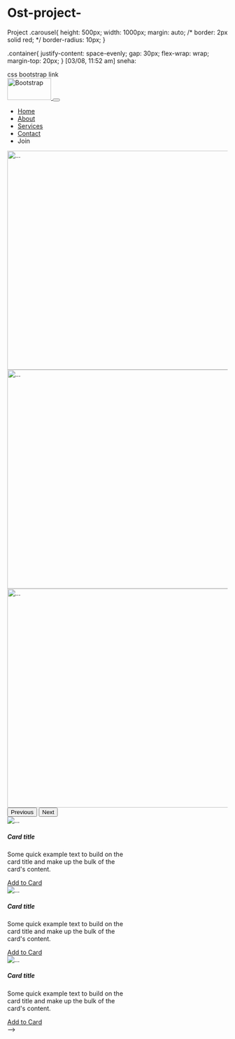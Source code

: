 # Ost-project-
Project 
.carousel{
    height: 500px;
    width: 1000px;
    margin: auto;
    /* border: 2px solid red; */
    border-radius: 10px;
}

.container{
    justify-content: space-evenly;
    gap: 30px;
    flex-wrap: wrap;
    margin-top: 20px;
}
[03/08, 11:52 am] sneha: <!DOCTYPE html>
<html lang="en">

<head>
  <meta charset="UTF-8">
  <meta name="viewport" content="width=device-width, initial-scale=1.0">
  <title>Bootstrap Website</title>
  <link rel="stylesheet" href="bootstrap.css">
css bootstrap link 
  <link href="https://cdn.jsdelivr.net/npm/bootstrap@5.3.3/dist/css/bootstrap.min.css" rel="stylesheet"
    integrity="sha384-QWTKZyjpPEjISv5WaRU9OFeRpok6YctnYmDr5pNlyT2bRjXh0JMhjY6hW+ALEwIH" crossorigin="anonymous">
</head>

<body>  
   <!--navbar code -->
  

  <nav class="navbar navbar-expand-lg bg-body-danger">
    <div class="container bg-primary text-secondary">
      <a class="navbar-brand" href="#">
        <img src="https://i.pinimg.com/736x/ca/84/5d/ca845d4e45b759e6c3f8438313d3845f.jpg" alt="Bootstrap" width="100"
          height="50">
      </a>
      <button class="navbar-toggler" type="button" data-bs-toggle="collapse" data-bs-target="#navbarSupportedContent"
        aria-controls="navbarSupportedContent" aria-expanded="false" aria-label="Toggle navigation">
        <span class="navbar-toggler-icon"></span>
      </button>
      <div class="collapse navbar-collapse" id="navbarSupportedContent">
        <ul class="navbar-nav ms-auto mb-2 mb-lg-0">
          <li class="nav-item">
            <a class="nav-link active" aria-current="page" href="#">Home</a>
          </li>
          <li class="nav-item">
            <a class="nav-link" href="#">About</a>
          </li>
          <li class="nav-item">
            <a class="nav-link" href="#">Services</a>
          </li>
          <li class="nav-item">
            <a class="nav-link" href="#">Contact</a>
          </li>
          <li class="nav-item">
            <a class="nav-link">Join</a>
          </li>
        </ul>
      </div>
    </div>
  </nav>


  <!-- code for carousel -->

  <div id="carouselExample" class="carousel slide">
    <div class="carousel-inner">
      <div class="carousel-item active">
        <img
          src="https://images.unsplash.com/photo-1511385348-a52b4a160dc2?q=80&w=1814&auto=format&fit=crop&ixlib=rb-4.0.3&ixid=M3wxMjA3fDB8MHxwaG90by1wYWdlfHx8fGVufDB8fHx8fA%3D%3D"
          class="d-block " width="1000" height="500" alt="...">
      </div>
      <div class="carousel-item">
        <img
          src="https://images.unsplash.com/photo-1695891888323-661dbe27dc79?q=80&w=2070&auto=format&fit=crop&ixlib=rb-4.0.3&ixid=M3wxMjA3fDB8MHxwaG90by1wYWdlfHx8fGVufDB8fHx8fA%3D%3D"
          class="d-block " width="1000" height="500" alt="...">
      </div>
      <div class="carousel-item">
        <img
          src="https://media.istockphoto.com/id/1857295289/photo/modern-creative-workplace-with-nobody-in-and-dual-displays-setup.jpg?s=2048x2048&w=is&k=20&c=KWA1_SmeM7EE2vpZIlAplmp5tiUfO7dDSIm4RyY9f18="
          class="d-block" width="1000" height="500" alt="...">
      </div>
    </div>
    <button class="carousel-control-prev" type="button" data-bs-target="#carouselExample" data-bs-slide="prev">
      <span class="carousel-control-prev-icon" aria-hidden="true"></span>
      <span class="visually-hidden">Previous</span>
    </button>
    <button class="carousel-control-next" type="button" data-bs-target="#carouselExample" data-bs-slide="next">
      <span class="carousel-control-next-icon" aria-hidden="true"></span>
      <span class="visually-hidden">Next</span>
    </button>
  </div>


  <!-- cards section -->

  <div class="container d-flex justify-evenly">
    <div class="card" style="width: 18rem;">
      <img
        src="https://images.unsplash.com/photo-1511385348-a52b4a160dc2?q=80&w=1814&auto=format&fit=crop&ixlib=rb-4.0.3&ixid=M3wxMjA3fDB8MHxwaG90by1wYWdlfHx8fGVufDB8fHx8fA%3D%3D"
        class="card-img-top" alt="...">
      <div class="card-body">
        <h5 class="card-title">Card title</h5>
        <p class="card-text">Some quick example text to build on the card title and make up the bulk of the card's
          content.</p>
        <a href="#" class="btn btn-primary">Add to Card</a>
      </div>
    </div>
    <div class="card" style="width: 18rem;">
      <img
        src="https://images.unsplash.com/photo-1695891888323-661dbe27dc79?q=80&w=2070&auto=format&fit=crop&ixlib=rb-4.0.3&ixid=M3wxMjA3fDB8MHxwaG90by1wYWdlfHx8fGVufDB8fHx8fA%3D%3D"
        class="card-img-top" alt="...">
      <div class="card-body">
        <h5 class="card-title">Card title</h5>
        <p class="card-text">Some quick example text to build on the card title and make up the bulk of the card's
          content.</p>
        <a href="#" class="btn btn-primary">Add to Card</a>
      </div>
    </div>
    <div class="card" style="width: 18rem;">
      <img
        src="https://media.istockphoto.com/id/1857295289/photo/modern-creative-workplace-with-nobody-in-and-dual-displays-setup.jpg?s=2048x2048&w=is&k=20&c=KWA1_SmeM7EE2vpZIlAplmp5tiUfO7dDSIm4RyY9f18="
        class="card-img-top" alt="...">
      <div class="card-body">
        <h5 class="card-title">Card title</h5>
        <p class="card-text">Some quick example text to build on the card title and make up the bulk of the card's
          content.</p>
        <a href="#" class="btn btn-primary">Add to Card</a>
      </div>
    </div>
  </div>
  </div>
  </div>

  <!-- script bootstrap link -->
  <script src="https://cdn.jsdelivr.net/npm/bootstrap@5.3.3/dist/js/bootstrap.bundle.min.js"
    integrity="sha384-YvpcrYf0tY3lHB60NNkmXc5s9fDVZLESaAA55NDzOxhy9GkcIdslK1eN7N6jIeHz"
    crossorigin="anonymous"></script>
</body>

</html> -->
